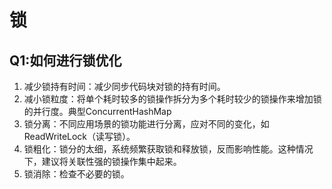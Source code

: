 # 锁

## Q1:如何进行锁优化

1. 减少锁持有时间：减少同步代码块对锁的持有时间。
2. 减小锁粒度：将单个耗时较多的锁操作拆分为多个耗时较少的锁操作来增加锁的并行度。典型ConcurrentHashMap
3. 锁分离：不同应用场景的锁功能进行分离，应对不同的变化，如ReadWriteLock（读写锁）。
4. 锁粗化：锁分的太细，系统频繁获取锁和释放锁，反而影响性能。这种情况下，建议将关联性强的锁操作集中起来。
5. 锁消除：检查不必要的锁。